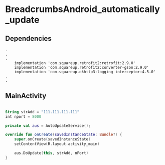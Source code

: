 # BreadcrumbsAndroid_automatically_update

 ## Dependencies
```
.
.
.
    implementation 'com.squareup.retrofit2:retrofit:2.9.0'
    implementation 'com.squareup.retrofit2:converter-gson:2.9.0'
    implementation 'com.squareup.okhttp3:logging-interceptor:4.5.0'
.
.
```

## MainActivity
```kotlin

String strAdd = "111.111.111.111" 
int nport = 8000

private val aus = AutoUpdateService();

override fun onCreate(savedInstanceState: Bundle?) {
    super.onCreate(savedInstanceState)
    setContentView(R.layout.activity_main)

    aus.DoUpdate(this, strAdd, nPort)
}

```
